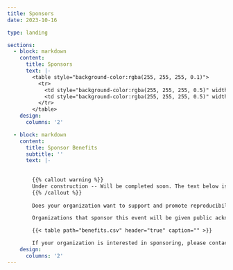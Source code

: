 ```yaml
---
title: Sponsors
date: 2023-10-16

type: landing

sections:
  - block: markdown
    content:
      title: Sponsors
      text: |-
        <table style="background-color:rgba(255, 255, 255, 0.1)">
          <tr>
            <td style="background-color:rgba(255, 255, 255, 0.5)" width="48%">{{% figure src="ubc-fos.png"%}}</td>
            <td style="background-color:rgba(255, 255, 255, 0.5)" width="48%">{{% figure src="ubc-cs.png" %}}</td>
          </tr>
        </table>
    design:
      columns: '2'

  - block: markdown
    content:
      title: Sponsor Benefits
      subtitle: ''
      text: |-
        
        
        {{% callout warning %}}
        Under construction -- Will be completed soon. The text below is just a placeholder.
        {{% /callout %}}
        
        Does your organization want to support and promote reproducibility and open science in academia? Do you want to foster collaboration between industry, academia and open source communities? Why not be a sponsor for the 2024 ACM Conference on Reproducibility and Replicability (ACM REP '24)?  

        Organizations that sponsor this event will be given public acknowledgement on the conference website and agenda, and get free passes for in-person participation.

        {{< table path="benefits.csv" header="true" caption="" >}}

        If your organization is interested in sponsoring, please contact [TBD](mailto:group@example.com). 
    design:
      columns: '2'
---
```


